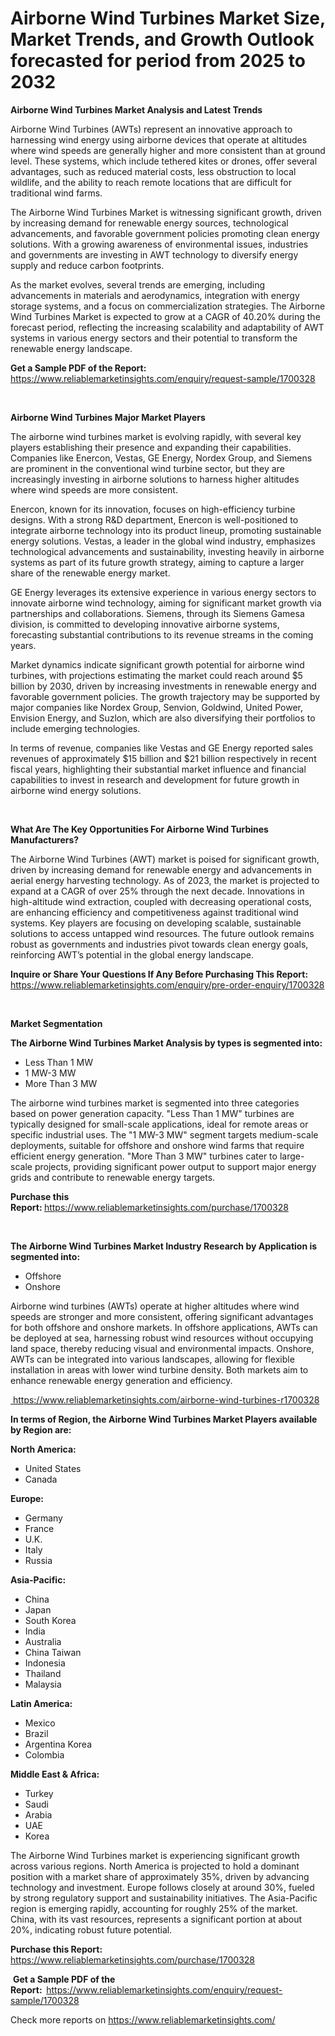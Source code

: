 <p><h1>Airborne Wind Turbines Market Size, Market Trends, and Growth Outlook forecasted for period from 2025 to 2032</h1></p><p><strong>Airborne Wind Turbines Market Analysis and Latest Trends</strong></p>
<p><p>Airborne Wind Turbines (AWTs) represent an innovative approach to harnessing wind energy using airborne devices that operate at altitudes where wind speeds are generally higher and more consistent than at ground level. These systems, which include tethered kites or drones, offer several advantages, such as reduced material costs, less obstruction to local wildlife, and the ability to reach remote locations that are difficult for traditional wind farms.</p><p>The Airborne Wind Turbines Market is witnessing significant growth, driven by increasing demand for renewable energy sources, technological advancements, and favorable government policies promoting clean energy solutions. With a growing awareness of environmental issues, industries and governments are investing in AWT technology to diversify energy supply and reduce carbon footprints.</p><p>As the market evolves, several trends are emerging, including advancements in materials and aerodynamics, integration with energy storage systems, and a focus on commercialization strategies. The Airborne Wind Turbines Market is expected to grow at a CAGR of 40.20% during the forecast period, reflecting the increasing scalability and adaptability of AWT systems in various energy sectors and their potential to transform the renewable energy landscape.</p></p>
<p><strong>Get a Sample PDF of the Report:&nbsp;</strong> <a href="https://www.reliablemarketinsights.com/enquiry/request-sample/1700328?utm_campaign=2345&utm_medium=2&utm_source=Github&utm_content=ia&utm_term=16022025&utm_id=airborne-wind-turbines">https://www.reliablemarketinsights.com/enquiry/request-sample/1700328</a></p>
<p>&nbsp;</p>
<p><strong>Airborne Wind Turbines Major Market Players</strong></p>
<p><p>The airborne wind turbines market is evolving rapidly, with several key players establishing their presence and expanding their capabilities. Companies like Enercon, Vestas, GE Energy, Nordex Group, and Siemens are prominent in the conventional wind turbine sector, but they are increasingly investing in airborne solutions to harness higher altitudes where wind speeds are more consistent.</p><p>Enercon, known for its innovation, focuses on high-efficiency turbine designs. With a strong R&D department, Enercon is well-positioned to integrate airborne technology into its product lineup, promoting sustainable energy solutions. Vestas, a leader in the global wind industry, emphasizes technological advancements and sustainability, investing heavily in airborne systems as part of its future growth strategy, aiming to capture a larger share of the renewable energy market.</p><p>GE Energy leverages its extensive experience in various energy sectors to innovate airborne wind technology, aiming for significant market growth via partnerships and collaborations. Siemens, through its Siemens Gamesa division, is committed to developing innovative airborne systems, forecasting substantial contributions to its revenue streams in the coming years.</p><p>Market dynamics indicate significant growth potential for airborne wind turbines, with projections estimating the market could reach around $5 billion by 2030, driven by increasing investments in renewable energy and favorable government policies. The growth trajectory may be supported by major companies like Nordex Group, Senvion, Goldwind, United Power, Envision Energy, and Suzlon, which are also diversifying their portfolios to include emerging technologies.</p><p>In terms of revenue, companies like Vestas and GE Energy reported sales revenues of approximately $15 billion and $21 billion respectively in recent fiscal years, highlighting their substantial market influence and financial capabilities to invest in research and development for future growth in airborne wind energy solutions.</p></p>
<p>&nbsp;</p>
<p><strong>What Are The Key Opportunities For Airborne Wind Turbines Manufacturers?</strong></p>
<p><p>The Airborne Wind Turbines (AWT) market is poised for significant growth, driven by increasing demand for renewable energy and advancements in aerial energy harvesting technology. As of 2023, the market is projected to expand at a CAGR of over 25% through the next decade. Innovations in high-altitude wind extraction, coupled with decreasing operational costs, are enhancing efficiency and competitiveness against traditional wind systems. Key players are focusing on developing scalable, sustainable solutions to access untapped wind resources. The future outlook remains robust as governments and industries pivot towards clean energy goals, reinforcing AWT’s potential in the global energy landscape.</p></p>
<p><strong>Inquire or Share Your Questions If Any Before Purchasing This Report:</strong> <a href="https://www.reliablemarketinsights.com/enquiry/pre-order-enquiry/1700328?utm_campaign=2345&utm_medium=2&utm_source=Github&utm_content=ia&utm_term=16022025&utm_id=airborne-wind-turbines">https://www.reliablemarketinsights.com/enquiry/pre-order-enquiry/1700328</a></p>
<p>&nbsp;</p>
<p><strong>Market Segmentation</strong></p>
<p><strong>The Airborne Wind Turbines Market Analysis by types is segmented into:</strong></p>
<p><ul><li>Less Than 1 MW</li><li>1 MW-3 MW</li><li>More Than 3 MW</li></ul></p>
<p><p>The airborne wind turbines market is segmented into three categories based on power generation capacity. "Less Than 1 MW" turbines are typically designed for small-scale applications, ideal for remote areas or specific industrial uses. The "1 MW-3 MW" segment targets medium-scale deployments, suitable for offshore and onshore wind farms that require efficient energy generation. "More Than 3 MW" turbines cater to large-scale projects, providing significant power output to support major energy grids and contribute to renewable energy targets.</p></p>
<p><strong>Purchase this Report:&nbsp;</strong><a href="https://www.reliablemarketinsights.com/purchase/1700328?utm_campaign=2345&utm_medium=2&utm_source=Github&utm_content=ia&utm_term=16022025&utm_id=airborne-wind-turbines">https://www.reliablemarketinsights.com/purchase/1700328</a></p>
<p>&nbsp;</p>
<p><strong>The Airborne Wind Turbines Market Industry Research by Application is segmented into:</strong></p>
<p><ul><li>Offshore</li><li>Onshore</li></ul></p>
<p><p>Airborne wind turbines (AWTs) operate at higher altitudes where wind speeds are stronger and more consistent, offering significant advantages for both offshore and onshore markets. In offshore applications, AWTs can be deployed at sea, harnessing robust wind resources without occupying land space, thereby reducing visual and environmental impacts. Onshore, AWTs can be integrated into various landscapes, allowing for flexible installation in areas with lower wind turbine density. Both markets aim to enhance renewable energy generation and efficiency.</p></p>
<p><a href="https://www.reliablemarketinsights.com/airborne-wind-turbines-r1700328?utm_campaign=2345&utm_medium=2&utm_source=Github&utm_content=ia&utm_term=16022025&utm_id=airborne-wind-turbines">&nbsp;https://www.reliablemarketinsights.com/airborne-wind-turbines-r1700328</a></p>
<p><strong>In terms of Region, the Airborne Wind Turbines Market Players available by Region are:</strong></p>
<p>
    <p> <strong> North America: </strong>
        <ul>
            <li>United States</li>
            <li>Canada</li>
        </ul>
        </p> 
    <p> <strong> Europe: </strong>
        <ul>
            <li>Germany</li>
            <li>France</li>
            <li>U.K.</li>
            <li>Italy</li>
            <li>Russia</li>
        </ul>
        </p> 
    <p> <strong> Asia-Pacific: </strong>
        <ul>
            <li>China</li>
            <li>Japan</li>
            <li>South Korea</li>
            <li>India</li>
            <li>Australia</li>
            <li>China Taiwan</li>
            <li>Indonesia</li>
            <li>Thailand</li>
            <li>Malaysia</li>
        </ul>
        </p> 
    <p> <strong> Latin America: </strong>
        <ul>
            <li>Mexico</li>
            <li>Brazil</li>
            <li>Argentina Korea</li>
            <li>Colombia</li>
        </ul>
        </p> 
    <p> <strong> Middle East & Africa: </strong>
        <ul>
            <li>Turkey</li>
            <li>Saudi</li>
            <li>Arabia</li>
            <li>UAE</li>
            <li>Korea</li>
        </ul>
    </p>
    </p>
<p><p>The Airborne Wind Turbines market is experiencing significant growth across various regions. North America is projected to hold a dominant position with a market share of approximately 35%, driven by advancing technology and investment. Europe follows closely at around 30%, fueled by strong regulatory support and sustainability initiatives. The Asia-Pacific region is emerging rapidly, accounting for roughly 25% of the market. China, with its vast resources, represents a significant portion at about 20%, indicating robust future potential.</p></p>
<p><strong>Purchase this Report: </strong><a href="https://www.reliablemarketinsights.com/purchase/1700328?utm_campaign=2345&utm_medium=2&utm_source=Github&utm_content=ia&utm_term=16022025&utm_id=airborne-wind-turbines">https://www.reliablemarketinsights.com/purchase/1700328</a></p>
<p>&nbsp;<strong>Get a Sample PDF of the Report:&nbsp;&nbsp;</strong><a href="https://www.reliablemarketinsights.com/enquiry/request-sample/1700328?utm_campaign=2345&utm_medium=2&utm_source=Github&utm_content=ia&utm_term=16022025&utm_id=airborne-wind-turbines">https://www.reliablemarketinsights.com/enquiry/request-sample/1700328</a></p>
<p><strong></strong></p>
<p>Check more reports on <a href="https://www.reliablemarketinsights.com/?utm_campaign=2345&utm_medium=2&utm_source=Github&utm_content=ia&utm_term=16022025&utm_id=airborne-wind-turbines">https://www.reliablemarketinsights.com/</a></p>